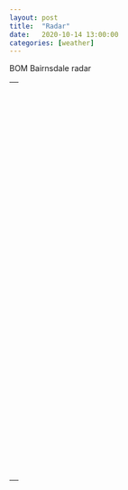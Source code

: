 ```yaml
---
layout: post
title:  "Radar"
date:   2020-10-14 13:00:00
categories: [weather]
---
```



<p>BOM Bairnsdale radar</p>

<table class="tab-pics large">
<tablebody style="border:0">
<tr><td style="border:0">
<div id="overlayCell" style="position:relative; margin:2%; height:700px;"></div>
</td></tr>
</tablebody>
</table>

<script type="text/javascript" src="/assets/js/minimal-block.js"></script>
<script type="text/javascript" src="assets/js/BOM/radar.js"></script>
<!-- src="https://services.land.vic.gov.au/DELWPmaps/DFW/index.html"> -->